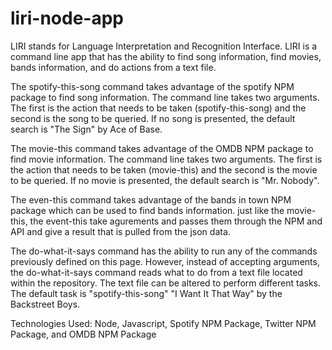# liri-node-app
LIRI stands for Language Interpretation and Recognition Interface.  LIRI is a command line app that has the ability to find song information, find movies, bands information, and do actions from a text file. 

The spotify-this-song command takes advantage of the spotify NPM package to find song information.  The command line takes two arguments.  The first is the action that needs to be taken (spotify-this-song) and the second is the song to be queried.  If no song is presented, the default search is "The Sign" by Ace of Base.

The movie-this command takes advantage of the OMDB NPM package to find movie information.  The command line takes two arguments.  The first is the action that needs to be taken (movie-this) and the second is the movie to be queried.  If no movie is presented, the default search is "Mr. Nobody".


The even-this command takes advantage of the bands in town NPM package which can be used to find bands information. just like the movie-this, the event-this take agurements and passes them through the NPM and API and give a result that is pulled from the json data.

The do-what-it-says command has the ability to run any of the commands previously defined on this page.  However, instead of accepting arguments, the do-what-it-says command reads what to do from a text file located within the repository.  The text file can be altered to perform different tasks.  The default task is "spotify-this-song" "I Want It That Way" by the Backstreet Boys.

Technologies Used: Node, Javascript, Spotify NPM Package, Twitter NPM Package, and OMDB NPM Package